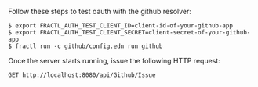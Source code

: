 Follow these steps to test oauth with the github resolver:

```shell
$ export FRACTL_AUTH_TEST_CLIENT_ID=client-id-of-your-github-app
$ export FRACTL_AUTH_TEST_CLIENT_SECRET=client-secret-of-your-github-app
$ fractl run -c github/config.edn run github
```
Once the server starts running, issue the following HTTP request:

```
GET http://localhost:8080/api/Github/Issue
```
